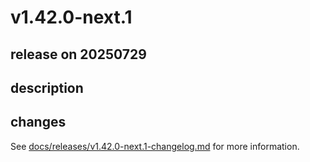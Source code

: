 # v1.42.0-next.1

## release on 20250729
## description
## changes
See <a href="https://github.com/backstage/backstage/blob/master/docs/releases/v1.42.0-next.1-changelog.md">docs/releases/v1.42.0-next.1-changelog.md</a> for more information.

